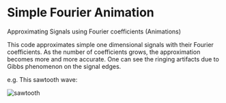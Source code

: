 # Simple Fourier Animation
Approximating Signals using Fourier coefficients (Animations)

This code approximates simple one dimensional signals with their Fourier coefficients. As the number of coefficients grows, the approximation becomes more and more accurate. One can see the ringing artifacts due to Gibbs phenomenon on the signal edges.

e.g. This sawtooth wave:

![sawtooth](https://i.imgur.com/he18CNT.gif)
